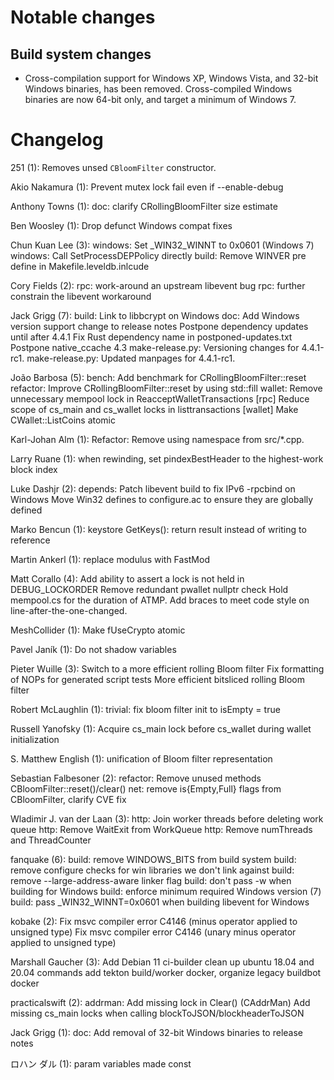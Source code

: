 Notable changes
===============

Build system changes
--------------------

- Cross-compilation support for Windows XP, Windows Vista, and 32-bit Windows
  binaries, has been removed. Cross-compiled Windows binaries are now 64-bit
  only, and target a minimum of Windows 7.

Changelog
=========

251 (1):
      Removes unsed `CBloomFilter` constructor.

Akio Nakamura (1):
      Prevent mutex lock fail even if --enable-debug

Anthony Towns (1):
      doc: clarify CRollingBloomFilter size estimate

Ben Woosley (1):
      Drop defunct Windows compat fixes

Chun Kuan Lee (3):
      windows: Set _WIN32_WINNT to 0x0601 (Windows 7)
      windows: Call SetProcessDEPPolicy directly
      build: Remove WINVER pre define in Makefile.leveldb.inlcude

Cory Fields (2):
      rpc: work-around an upstream libevent bug
      rpc: further constrain the libevent workaround

Jack Grigg (7):
      build: Link to libbcrypt on Windows
      doc: Add Windows version support change to release notes
      Postpone dependency updates until after 4.4.1
      Fix Rust dependency name in postponed-updates.txt
      Postpone native_ccache 4.3
      make-release.py: Versioning changes for 4.4.1-rc1.
      make-release.py: Updated manpages for 4.4.1-rc1.

João Barbosa (5):
      bench: Add benchmark for CRollingBloomFilter::reset
      refactor: Improve CRollingBloomFilter::reset by using std::fill
      wallet: Remove unnecessary mempool lock in ReacceptWalletTransactions
      [rpc] Reduce scope of cs_main and cs_wallet locks in listtransactions
      [wallet] Make CWallet::ListCoins atomic

Karl-Johan Alm (1):
      Refactor: Remove using namespace <xxx> from src/*.cpp.

Larry Ruane (1):
      when rewinding, set pindexBestHeader to the highest-work block index

Luke Dashjr (2):
      depends: Patch libevent build to fix IPv6 -rpcbind on Windows
      Move Win32 defines to configure.ac to ensure they are globally defined

Marko Bencun (1):
      keystore GetKeys(): return result instead of writing to reference

Martin Ankerl (1):
      replace modulus with FastMod

Matt Corallo (4):
      Add ability to assert a lock is not held in DEBUG_LOCKORDER
      Remove redundant pwallet nullptr check
      Hold mempool.cs for the duration of ATMP.
      Add braces to meet code style on line-after-the-one-changed.

MeshCollider (1):
      Make fUseCrypto atomic

Pavel Janík (1):
      Do not shadow variables

Pieter Wuille (3):
      Switch to a more efficient rolling Bloom filter
      Fix formatting of NOPs for generated script tests
      More efficient bitsliced rolling Bloom filter

Robert McLaughlin (1):
      trivial: fix bloom filter init to isEmpty = true

Russell Yanofsky (1):
      Acquire cs_main lock before cs_wallet during wallet initialization

S. Matthew English (1):
      unification of Bloom filter representation

Sebastian Falbesoner (2):
      refactor: Remove unused methods CBloomFilter::reset()/clear()
      net: remove is{Empty,Full} flags from CBloomFilter, clarify CVE fix

Wladimir J. van der Laan (3):
      http: Join worker threads before deleting work queue
      http: Remove WaitExit from WorkQueue
      http: Remove numThreads and ThreadCounter

fanquake (6):
      build: remove WINDOWS_BITS from build system
      build: remove configure checks for win libraries we don't link against
      build: remove --large-address-aware linker flag
      build: don't pass -w when building for Windows
      build: enforce minimum required Windows version (7)
      build: pass _WIN32_WINNT=0x0601 when building libevent for Windows

kobake (2):
      Fix msvc compiler error C4146 (minus operator applied to unsigned type)
      Fix msvc compiler error C4146 (unary minus operator applied to unsigned type)

Marshall Gaucher (3):
      Add Debian 11 ci-builder
      clean up ubuntu 18.04 and 20.04 commands
      add tekton build/worker docker, organize legacy buildbot docker

practicalswift (2):
      addrman: Add missing lock in Clear() (CAddrMan)
      Add missing cs_main locks when calling blockToJSON/blockheaderToJSON

Jack Grigg (1):
      doc: Add removal of 32-bit Windows binaries to release notes

ロハン ダル (1):
      param variables made const

